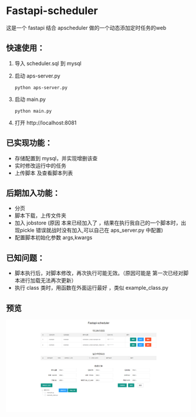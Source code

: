 # Fastapi-scheduler

这是一个 fastapi 结合 apscheduler 做的一个动态添加定时任务的web

## 快速使用：

1. 导入 scheduler.sql 到 mysql

2. 启动 aps-server.py

   ```
   python aps-server.py
   ```

3. 启动 main.py

   ```
   python main.py
   ```

4. 打开 http://localhost:8081

## 已实现功能：

- 存储配置到 mysql，并实现增删该查
- 实时修改运行中的任务
- 上传脚本 及查看脚本列表

## 后期加入功能：

- 分页
- 脚本下载，上传文件夹
- 加入 jobstore (原因 本来已经加入了 ，结果在执行我自己的一个脚本时，出现pickle 错误就战时没有加入,可以自己在 aps_server.py 中配置)
- 配置脚本初始化参数 args,kwargs



## 已知问题：

- 脚本执行后，对脚本修改，再次执行可能无效。（原因可能是 第一次已经对脚本进行加载无法再次更新）
- 执行 class 类时，用函数在外面运行最好 ，类似 example_class.py



## 预览

 ![image](https://github.com/libaibuaidufu/Fastapi-scheduler/blob/master/doc_img.png) 

